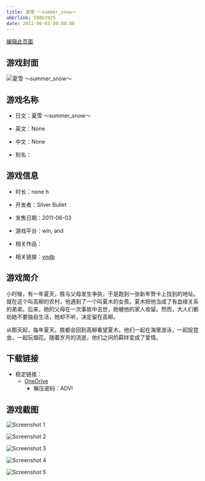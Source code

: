 ```yaml
---
title: 夏雪 ～summer_snow～
abbrlink: 598b3925
date: 2011-06-03 00:00:00
---
```

[编辑此页面](https://github.com/ACG-3/ADV3-source/blob/main/source/_posts/games/%E5%A4%8F%E9%9B%AA%20%EF%BD%9Esummer_snow%EF%BD%9E.md)

## 游戏封面

![夏雪 ～summer_snow～](https://pan.timero.xyz/onedrive/img_lib_001/%E5%A4%8F%E9%9B%AA%20%EF%BD%9Esummer_snow%EF%BD%9E_cover.avif)


## 游戏名称

- 日文：夏雪 ～summer_snow～
- 英文：None
- 中文：None

- 别名：


## 游戏信息

- 时长：none h
- 开发者：Silver Bullet
- 发售日期：2011-06-03
- 游戏平台：win, and
- 相关作品：

- 相关链接：[vndb](https://vndb.org/v6716)


## 游戏简介

小时候，有一年夏天，胜与父母发生争执，于是跑到一张新年贺卡上找到的地址。就在这个叫高柳的农村，他遇到了一个叫夏木的女孩，夏木把他当成了有血缘关系的弟弟。后来，她的父母在一次事故中去世，她被他的家人收留。然而，大人们都劝她不要独自生活，她却不听，决定留在高柳。

从那天起，每年夏天，胜都会回到高柳看望夏木。他们一起在海里游泳，一起捉昆虫，一起玩烟花。随着岁月的流逝，他们之间的羁绊变成了爱情。




## 下载链接

- 稳定链接：
    - [OneDrive](https://pan.timero.xyz/onedrive/adv_lib_001/%E5%A4%8F%E9%9B%AA%20%EF%BD%9Esummer_snow%EF%BD%9E)
        - 解压密码：ADV!



## 游戏截图


![Screenshot 1](https://pan.timero.xyz/onedrive/img_lib_001/%E5%A4%8F%E9%9B%AA%20%EF%BD%9Esummer_snow%EF%BD%9E_Screenshot_1.avif)

![Screenshot 2](https://pan.timero.xyz/onedrive/img_lib_001/%E5%A4%8F%E9%9B%AA%20%EF%BD%9Esummer_snow%EF%BD%9E_Screenshot_2.avif)

![Screenshot 3](https://pan.timero.xyz/onedrive/img_lib_001/%E5%A4%8F%E9%9B%AA%20%EF%BD%9Esummer_snow%EF%BD%9E_Screenshot_3.avif)

![Screenshot 4](https://pan.timero.xyz/onedrive/img_lib_001/%E5%A4%8F%E9%9B%AA%20%EF%BD%9Esummer_snow%EF%BD%9E_Screenshot_4.avif)

![Screenshot 5](https://pan.timero.xyz/onedrive/img_lib_001/%E5%A4%8F%E9%9B%AA%20%EF%BD%9Esummer_snow%EF%BD%9E_Screenshot_5.avif)

